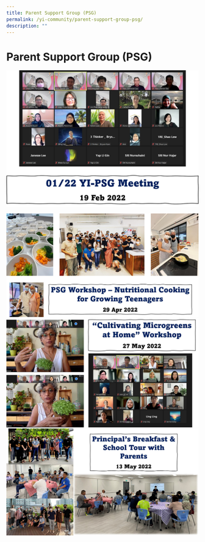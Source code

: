 ```yaml
---
title: Parent Support Group (PSG)
permalink: /yi-community/parent-support-group-psg/
description: ""
---
```

# **Parent Support Group (PSG)**


![](/images/Picture1.jpg)

![](/images/Picture3.jpg)
![](/images/Picture5.jpg)
![](/images/Picture4.jpg)